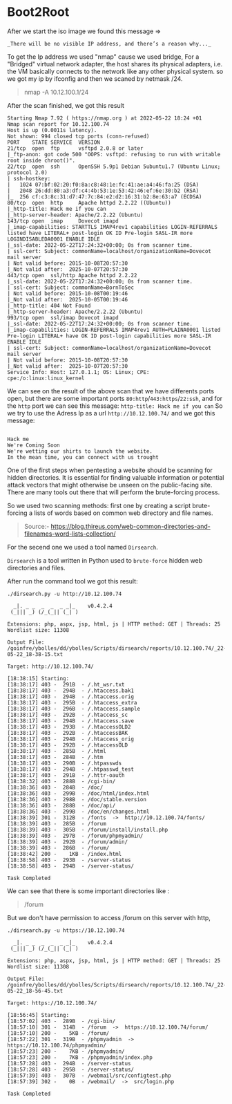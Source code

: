 # Boot2Root

After we start the iso image we found this message =>

```
_There will be no visible IP address, and there’s a reason why..._

```

To get the Ip address we used "nmap" cause we used bridge, For a "Bridged" virtual network adapter, the host shares its physical adapters, i.e. the VM basically connects to the network like any other physical system. so we got my ip by ifconfig and then we scaned by netmask /24.



> nmap -A 10.12.100.1/24


After the scan finished, we got this result 

```
Starting Nmap 7.92 ( https://nmap.org ) at 2022-05-22 18:24 +01
Nmap scan report for 10.12.100.74
Host is up (0.0011s latency).
Not shown: 994 closed tcp ports (conn-refused)
PORT    STATE SERVICE  VERSION
21/tcp  open  ftp      vsftpd 2.0.8 or later
|_ftp-anon: got code 500 "OOPS: vsftpd: refusing to run with writable root inside chroot()".
22/tcp  open  ssh      OpenSSH 5.9p1 Debian 5ubuntu1.7 (Ubuntu Linux; protocol 2.0)
| ssh-hostkey:
|   1024 07:bf:02:20:f0:8a:c8:48:1e:fc:41:ae:a4:46:fa:25 (DSA)
|   2048 26:dd:80:a3:df:c4:4b:53:1e:53:42:46:ef:6e:30:b2 (RSA)
|_  256 cf:c3:8c:31:d7:47:7c:84:e2:d2:16:31:b2:8e:63:a7 (ECDSA)
80/tcp  open  http     Apache httpd 2.2.22 ((Ubuntu))
|_http-title: Hack me if you can
|_http-server-header: Apache/2.2.22 (Ubuntu)
143/tcp open  imap     Dovecot imapd
|_imap-capabilities: STARTTLS IMAP4rev1 capabilities LOGIN-REFERRALS listed have LITERAL+ post-login OK ID Pre-login SASL-IR more LOGINDISABLEDA0001 ENABLE IDLE
|_ssl-date: 2022-05-22T17:24:32+00:00; 0s from scanner time.
| ssl-cert: Subject: commonName=localhost/organizationName=Dovecot mail server
| Not valid before: 2015-10-08T20:57:30
|_Not valid after:  2025-10-07T20:57:30
443/tcp open  ssl/http Apache httpd 2.2.22
|_ssl-date: 2022-05-22T17:24:32+00:00; 0s from scanner time.
| ssl-cert: Subject: commonName=BornToSec
| Not valid before: 2015-10-08T00:19:46
|_Not valid after:  2025-10-05T00:19:46
|_http-title: 404 Not Found
|_http-server-header: Apache/2.2.22 (Ubuntu)
993/tcp open  ssl/imap Dovecot imapd
|_ssl-date: 2022-05-22T17:24:32+00:00; 0s from scanner time.
|_imap-capabilities: LOGIN-REFERRALS IMAP4rev1 AUTH=PLAINA0001 listed Pre-login LITERAL+ have OK ID post-login capabilities more SASL-IR ENABLE IDLE
| ssl-cert: Subject: commonName=localhost/organizationName=Dovecot mail server
| Not valid before: 2015-10-08T20:57:30
|_Not valid after:  2025-10-07T20:57:30
Service Info: Host: 127.0.1.1; OS: Linux; CPE: cpe:/o:linux:linux_kernel

```

We can see on the result of the above scan that we have differents ports open, but there are some important ports `80:http`/`443:https`/`22:ssh`, and for the `http` port we can see this message: `http-title: Hack me if you can` So we try to use the Adress Ip as a url `http://10.12.100.74/` and we got this message:

```

Hack me
We're Coming Soon
We're wetting our shirts to launch the website.
In the mean time, you can connect with us trought

```

One of the first steps when pentesting a website should be scanning for hidden directories. It is essential for finding valuable information or potential attack vectors that might otherwise be unseen on the public-facing site. There are many tools out there that will perform the brute-forcing process.

So we used two scanning methods: first one by creating a script brute-forcing a lists of words based on common web directory and file names.

> Source:- https://blog.thireus.com/web-common-directories-and-filenames-word-lists-collection/

For the secend one we used a tool named `Dirsearch`.

`Dirsearch` is a tool written in Python used to `brute-force` hidden web directories and files.

After run the command tool we got this result: 

```
./dirsearch.py -u http://10.12.100.74

  _|. _ _  _  _  _ _|_    v0.4.2.4
 (_||| _) (/_(_|| (_| )

Extensions: php, aspx, jsp, html, js | HTTP method: GET | Threads: 25
Wordlist size: 11308

Output File: /goinfre/ybolles/dd/ybolles/Scripts/dirsearch/reports/10.12.100.74/_22-05-22_18-38-15.txt

Target: http://10.12.100.74/

[18:38:15] Starting:
[18:38:17] 403 -  291B  - /.ht_wsr.txt
[18:38:17] 403 -  294B  - /.htaccess.bak1
[18:38:17] 403 -  294B  - /.htaccess.orig
[18:38:17] 403 -  295B  - /.htaccess_extra
[18:38:17] 403 -  296B  - /.htaccess.sample
[18:38:17] 403 -  292B  - /.htaccess_sc
[18:38:17] 403 -  294B  - /.htaccess.save
[18:38:17] 403 -  293B  - /.htaccessOLD2
[18:38:17] 403 -  292B  - /.htaccessBAK
[18:38:17] 403 -  294B  - /.htaccess_orig
[18:38:17] 403 -  292B  - /.htaccessOLD
[18:38:17] 403 -  285B  - /.html
[18:38:17] 403 -  284B  - /.htm
[18:38:17] 403 -  290B  - /.htpasswds
[18:38:17] 403 -  294B  - /.htpasswd_test
[18:38:17] 403 -  291B  - /.httr-oauth
[18:38:32] 403 -  288B  - /cgi-bin/
[18:38:36] 403 -  284B  - /doc/
[18:38:36] 403 -  299B  - /doc/html/index.html
[18:38:36] 403 -  298B  - /doc/stable.version
[18:38:36] 403 -  288B  - /doc/api/
[18:38:36] 403 -  299B  - /doc/en/changes.html
[18:38:39] 301 -  312B  - /fonts  ->  http://10.12.100.74/fonts/
[18:38:39] 403 -  285B  - /forum
[18:38:39] 403 -  305B  - /forum/install/install.php
[18:38:39] 403 -  297B  - /forum/phpmyadmin/
[18:38:39] 403 -  292B  - /forum/admin/
[18:38:39] 403 -  286B  - /forum/
[18:38:42] 200 -    1KB - /index.html
[18:38:58] 403 -  293B  - /server-status
[18:38:58] 403 -  294B  - /server-status/

Task Completed
```

We can see that there is some important directories like :

> /forum

But we don't have permission to access /forum on this server with http, 

```
./dirsearch.py -u https://10.12.100.74

  _|. _ _  _  _  _ _|_    v0.4.2.4
 (_||| _) (/_(_|| (_| )

Extensions: php, aspx, jsp, html, js | HTTP method: GET | Threads: 25
Wordlist size: 11308

Output File: /goinfre/ybolles/dd/ybolles/Scripts/dirsearch/reports/10.12.100.74/_22-05-22_18-56-45.txt

Target: https://10.12.100.74/

[18:56:45] Starting:
[18:57:02] 403 -  289B  - /cgi-bin/
[18:57:10] 301 -  314B  - /forum  ->  https://10.12.100.74/forum/
[18:57:10] 200 -    5KB - /forum/
[18:57:22] 301 -  319B  - /phpmyadmin  ->  https://10.12.100.74/phpmyadmin/
[18:57:23] 200 -    7KB - /phpmyadmin/
[18:57:23] 200 -    7KB - /phpmyadmin/index.php
[18:57:28] 403 -  294B  - /server-status
[18:57:28] 403 -  295B  - /server-status/
[18:57:39] 403 -  307B  - /webmail/src/configtest.php
[18:57:39] 302 -    0B  - /webmail/  ->  src/login.php

Task Completed
```

